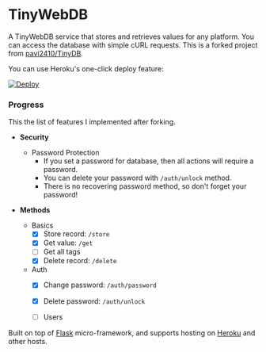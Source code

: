 # TinyWebDB
A TinyWebDB service that stores and retrieves values for any platform. You can access the database with simple cURL requests. This is a forked project from [pavi2410/TinyDB](https://github.com/pavi2410/TinyWebDB). 

You can use Heroku's one-click deploy feature:

[![Deploy](https://www.herokucdn.com/deploy/button.png)](https://heroku.com/deploy?template=https://github.com/yyusufcihan/TinyWebDB/tree/release)

### Progress
This the list of features I implemented after forking.

* **Security**
  * Password Protection
    * If you set a password for database, then all actions will require a password.
    * You can delete your password with `/auth/unlock` method.
    * There is no recovering password method, so don't forget your password!
        
* **Methods**
  * Basics
     - [x] Store record: `/store`
     - [x] Get value: `/get`
     - [ ] Get all tags
     - [x] Delete record: `/delete`
  * Auth
     - [x] Change password: `/auth/password`
     - [x] Delete password: `/auth/unlock`
     - [ ] Users


Built on top of [Flask](http://flask.pocoo.org/) micro-framework, and supports hosting on [Heroku](https://www.heroku.com/) and other hosts.
